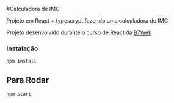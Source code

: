 #Calculadora de IMC

Projeto em React + typescrypt fazendo uma calculadora de IMC

Projeto desenvolvido durante o curso de React da [B7Web](https://b7web.com.br)

### Instalação
`npm install`

## Para Rodar
`npm start`